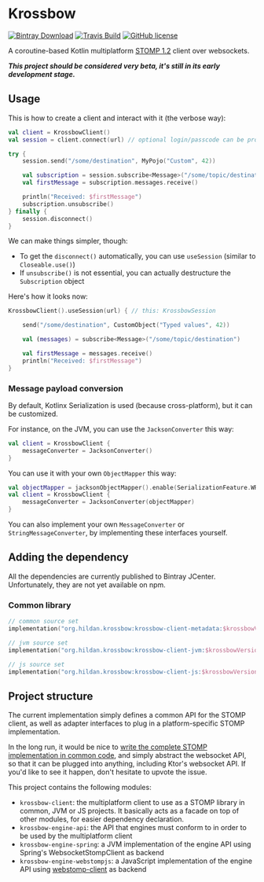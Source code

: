 # Krossbow

[![Bintray Download](https://img.shields.io/bintray/v/joffrey-bion/maven/krossbow-client.svg?label=bintray)](https://bintray.com/joffrey-bion/maven/krossbow-client/_latestVersion)
[![Travis Build](https://img.shields.io/travis/joffrey-bion/krossbow/master.svg)](https://travis-ci.org/joffrey-bion/krossbow)
[![GitHub license](https://img.shields.io/badge/license-MIT-blue.svg)](https://github.com/joffrey-bion/krossbow/blob/master/LICENSE)

A coroutine-based Kotlin multiplatform [STOMP 1.2](https://stomp.github.io/index.html) client over websockets.

***This project should be considered very beta, it's still in its early development stage.***

## Usage

This is how to create a client and interact with it (the verbose way):

```kotlin
val client = KrossbowClient()
val session = client.connect(url) // optional login/passcode can be provided here

try {
    session.send("/some/destination", MyPojo("Custom", 42)) 

    val subscription = session.subscribe<Message>("/some/topic/destination")
    val firstMessage = subscription.messages.receive()

    println("Received: $firstMessage")
    subscription.unsubscribe()
} finally {
    session.disconnect()
}
```

We can make things simpler, though:

- To get the `disconnect()` automatically, you can use `useSession` (similar to `Closeable.use()`)
- If `unsubscribe()` is not essential, you can actually destructure the `Subscription` object

Here's how it looks now:

```kotlin
KrossbowClient().useSession(url) { // this: KrossbowSession

    send("/some/destination", CustomObject("Typed values", 42))

    val (messages) = subscribe<Message>("/some/topic/destination")

    val firstMessage = messages.receive()
    println("Received: $firstMessage")
}
```

### Message payload conversion

By default, Kotlinx Serialization is used (because cross-platform), but it can be customized.

For instance, on the JVM, you can use the `JacksonConverter` this way:

```kotlin
val client = KrossbowClient {
    messageConverter = JacksonConverter()
}
```

You can use it with your own `ObjectMapper` this way:

```kotlin
val objectMapper = jacksonObjectMapper().enable(SerializationFeature.WRITE_DATES_AS_TIMESTAMPS)
val client = KrossbowClient {
    messageConverter = JacksonConverter(objectMapper)
}
```

You can also implement your own `MessageConverter` or `StringMessageConverter`, by implementing these interfaces
 yourself.

## Adding the dependency

All the dependencies are currently published to Bintray JCenter.
Unfortunately, they are not yet available on npm.

### Common library

```kotlin
// common source set
implementation("org.hildan.krossbow:krossbow-client-metadata:$krossbowVersion")

// jvm source set
implementation("org.hildan.krossbow:krossbow-client-jvm:$krossbowVersion")

// js source set
implementation("org.hildan.krossbow:krossbow-client-js:$krossbowVersion")
```

## Project structure

The current implementation simply defines a common API for the STOMP client, as well as adapter interfaces to plug in
 a platform-specific STOMP implementation.

In the long run, it would be nice to 
[write the complete STOMP implementation in common code](https://github.com/joffrey-bion/krossbow/issues/5), and simply abstract the
 websocket API, so that it can be plugged into anything, including Ktor's websocket API.
 If you'd like to see it happen, don't hesitate to upvote the issue.
 
This project contains the following modules:
- `krossbow-client`: the multiplatform client to use as a STOMP library in common, JVM or JS projects. It basically
 acts as a facade on top of other modules, for easier dependency declaration.
- `krossbow-engine-api`: the API that engines must conform to in order to be used by the multiplatform client
- `krossbow-engine-spring`: a JVM implementation of the engine API using Spring's WebsocketStompClient as backend
- `krossbow-engine-webstompjs`: a JavaScript implementation of the engine API using 
[webstomp-client](https://github.com/JSteunou/webstomp-client) as backend
